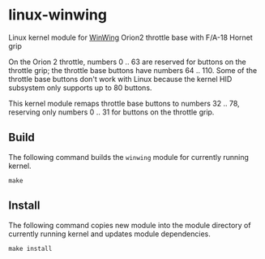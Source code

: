 # linux-winwing
Linux kernel module for [WinWing](https://winwingsim.com/) Orion2 throttle base with F/A-18 Hornet grip

On the Orion 2 throttle, numbers 0 .. 63 are reserved for buttons on the throttle grip; the throttle base buttons have numbers 64 .. 110.
Some of the throttle base buttons don't work with Linux because the kernel HID subsystem only supports up to 80 buttons.

This kernel module remaps throttle base buttons to numbers 32 .. 78, reserving only numbers 0 .. 31 for buttons on the throttle grip.

## Build

The following command builds the `winwing` module for currently running kernel.

```
make
```

## Install

The following command copies new module into the module directory of currently running kernel and updates module dependencies.

```
make install
```
